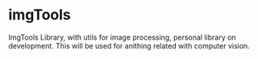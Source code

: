 # imgTools
ImgTools Library, with utils for image processing, personal library on development.
This will be used for anithing related with computer vision.

